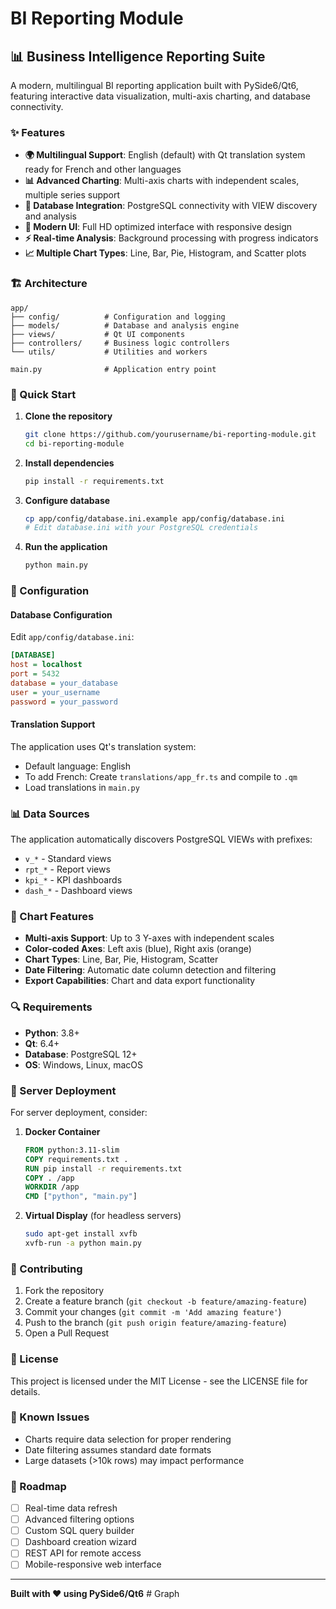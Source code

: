# BI Reporting Module

## 📊 Business Intelligence Reporting Suite

A modern, multilingual BI reporting application built with PySide6/Qt6, featuring interactive data visualization, multi-axis charting, and database connectivity.

### ✨ Features

- **🌍 Multilingual Support**: English (default) with Qt translation system ready for French and other languages
- **📊 Advanced Charting**: Multi-axis charts with independent scales, multiple series support
- **💾 Database Integration**: PostgreSQL connectivity with VIEW discovery and analysis
- **🎨 Modern UI**: Full HD optimized interface with responsive design
- **⚡ Real-time Analysis**: Background processing with progress indicators
- **📈 Multiple Chart Types**: Line, Bar, Pie, Histogram, and Scatter plots

### 🏗️ Architecture

```
app/
├── config/          # Configuration and logging
├── models/          # Database and analysis engine
├── views/           # Qt UI components
├── controllers/     # Business logic controllers
└── utils/           # Utilities and workers

main.py              # Application entry point
```

### 🚀 Quick Start

1. **Clone the repository**
   ```bash
   git clone https://github.com/yourusername/bi-reporting-module.git
   cd bi-reporting-module
   ```

2. **Install dependencies**
   ```bash
   pip install -r requirements.txt
   ```

3. **Configure database**
   ```bash
   cp app/config/database.ini.example app/config/database.ini
   # Edit database.ini with your PostgreSQL credentials
   ```

4. **Run the application**
   ```bash
   python main.py
   ```

### 🔧 Configuration

#### Database Configuration
Edit `app/config/database.ini`:
```ini
[DATABASE]
host = localhost
port = 5432
database = your_database
user = your_username
password = your_password
```

#### Translation Support
The application uses Qt's translation system:
- Default language: English
- To add French: Create `translations/app_fr.ts` and compile to `.qm`
- Load translations in `main.py`

### 📊 Data Sources

The application automatically discovers PostgreSQL VIEWs with prefixes:
- `v_*` - Standard views
- `rpt_*` - Report views  
- `kpi_*` - KPI dashboards
- `dash_*` - Dashboard views

### 🎯 Chart Features

- **Multi-axis Support**: Up to 3 Y-axes with independent scales
- **Color-coded Axes**: Left axis (blue), Right axis (orange)
- **Chart Types**: Line, Bar, Pie, Histogram, Scatter
- **Date Filtering**: Automatic date column detection and filtering
- **Export Capabilities**: Chart and data export functionality

### 🔍 Requirements

- **Python**: 3.8+
- **Qt**: 6.4+
- **Database**: PostgreSQL 12+
- **OS**: Windows, Linux, macOS

### 🚀 Server Deployment

For server deployment, consider:

1. **Docker Container**
   ```dockerfile
   FROM python:3.11-slim
   COPY requirements.txt .
   RUN pip install -r requirements.txt
   COPY . /app
   WORKDIR /app
   CMD ["python", "main.py"]
   ```

2. **Virtual Display** (for headless servers)
   ```bash
   sudo apt-get install xvfb
   xvfb-run -a python main.py
   ```

### 🤝 Contributing

1. Fork the repository
2. Create a feature branch (`git checkout -b feature/amazing-feature`)
3. Commit your changes (`git commit -m 'Add amazing feature'`)
4. Push to the branch (`git push origin feature/amazing-feature`)
5. Open a Pull Request

### 📝 License

This project is licensed under the MIT License - see the LICENSE file for details.

### 🐛 Known Issues

- Charts require data selection for proper rendering
- Date filtering assumes standard date formats
- Large datasets (>10k rows) may impact performance

### 🎯 Roadmap

- [ ] Real-time data refresh
- [ ] Advanced filtering options
- [ ] Custom SQL query builder
- [ ] Dashboard creation wizard
- [ ] REST API for remote access
- [ ] Mobile-responsive web interface

---

**Built with ❤️ using PySide6/Qt6**
#   G r a p h  
 